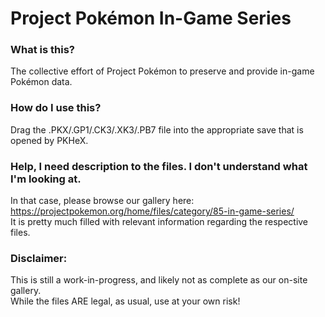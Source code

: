 # Project Pokémon In-Game Series

### What is this?
The collective effort of Project Pokémon to preserve and provide in-game Pokémon data.

### How do I use this?
Drag the .PKX/.GP1/.CK3/.XK3/.PB7 file into the appropriate save that is opened by PKHeX.

### Help, I need description to the files. I don't understand what I'm looking at.
In that case, please browse our gallery here: https://projectpokemon.org/home/files/category/85-in-game-series/<br>
It is pretty much filled with relevant information regarding the respective files.

### Disclaimer:
This is still a work-in-progress, and likely not as complete as our on-site gallery.<br>
While the files ARE legal, as usual, use at your own risk!
